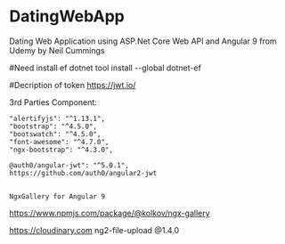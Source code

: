 # DatingWebApp
Dating Web Application using ASP.Net Core Web API and Angular 9 from Udemy by Neil Cummings

#Need install ef
dotnet tool install --global dotnet-ef

#Decription of token
https://jwt.io/

3rd Parties Component:

    "alertifyjs": "^1.13.1",
    "bootstrap": "^4.5.0",
    "bootswatch": "^4.5.0",
    "font-awesome": "^4.7.0",
    "ngx-bootstrap": "^4.3.0",

    @auth0/angular-jwt": "^5.0.1",
    https://github.com/auth0/angular2-jwt


    NgxGallery for Angular 9
   https://www.npmjs.com/package/@kolkov/ngx-gallery

   https://cloudinary.com
   ng2-file-upload @1.4.0